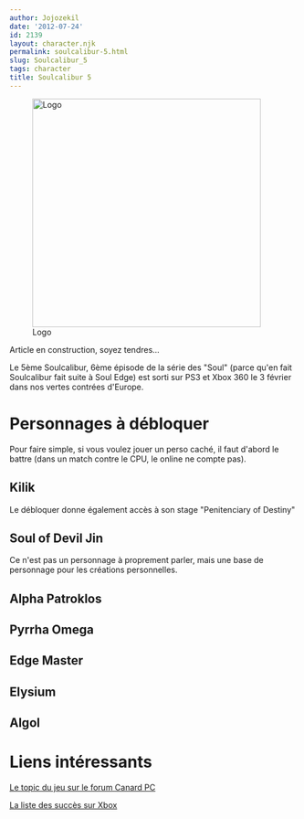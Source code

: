 ```yaml
---
author: Jojozekil
date: '2012-07-24'
id: 2139
layout: character.njk
permalink: soulcalibur-5.html
slug: Soulcalibur_5
tags: character
title: Soulcalibur 5
---
```


<figure>
<img src="/images/Soulcalibur5_Logo.png" title="Logo" width="400"
alt="Logo" />
<figcaption aria-hidden="true">Logo</figcaption>
</figure>

Article en construction, soyez tendres...

Le 5ème Soulcalibur, 6ème épisode de la série des "Soul" (parce qu'en
fait Soulcalibur fait suite à Soul Edge) est sorti sur PS3 et Xbox 360
le 3 février dans nos vertes contrées d'Europe.

# Personnages à débloquer

Pour faire simple, si vous voulez jouer un perso caché, il faut d'abord
le battre (dans un match contre le CPU, le online ne compte pas).

## Kilik

Le débloquer donne également accès à son stage "Penitenciary of Destiny"

## Soul of Devil Jin

Ce n'est pas un personnage à proprement parler, mais une base de
personnage pour les créations personnelles.

## Alpha Patroklos

## Pyrrha Omega

## Edge Master

## Elysium

## Algol

# Liens intéressants

[Le topic du jeu sur le forum Canard
PC](http://forum.canardpc.com/threads/61529-SoulCalibur-V-360-PS3)

[La liste des succès sur
Xbox](http://www.xbox360achievements.org/game/soul-calibur-v/achievements/)